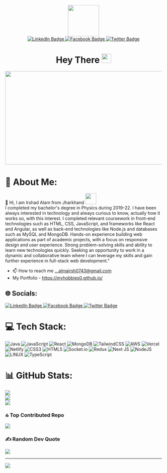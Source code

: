 

  <div align="center">
        <img src="https://media.giphy.com/media/M9gbBd9nbDrOTu1Mqx/giphy.gif" width="100"/></br>
       <a href="https://www.linkedin.com/in/md-irshad-alam-761b491b9/">
         <img src="https://img.shields.io/badge/LinkedIn-blue?style=for-the-badge&logo=linkedin&logoColor=white" alt="LinkedIn Badge"/>
       </a>
       <a href="https://www.facebook.com/zayan.raj.311">
         <img src="https://img.shields.io/badge/Facebook-red?style=for-the-badge&logo=youtube&logoColor=white" alt="Facebook Badge"/>
       </a>
       <a href="your-twitter-URL">
         <img src="https://img.shields.io/badge/Twitter-blue?style=for-the-badge&logo=twitter&logoColor=white" alt="Twitter Badge"/>
       </a>
      <h1>
       Hey There
       <img src="https://media.giphy.com/media/hvRJCLFzcasrR4ia7z/giphy.gif" width="30px"/>
     </h1>
     <div align="center">
         <img src="https://media.giphy.com/media/dWesBcTLavkZuG35MI/giphy.gif" width="600" height="300"/>
     </div>
  </div>

# 💫 About Me:
 👋 Hi,  I am Irshad Alam from Jharkhand  <img src="https://media.giphy.com/media/WUlplcMpOCEmTGBtBW/giphy.gif" width="35"> </br>
      I completed my bachelor's degree in Physics during 2019-22. 
      I have been always interested in technology and always curious to know, actually how it works so, with this interest.
      I completed relevant coursework in front-end technologies such as HTML, CSS, JavaScript, and frameworks like React and Angular, as well as back-end 
      technologies like Node.js and databases such as MySQL and MongoDB. Hands-on experience building web applications as part of academic projects, with a focus           on 
      responsive design and user experience. Strong problem-solving skills and ability to learn new technologies quickly. Seeking an opportunity to work in a               dynamic
      and collaborative team where I can leverage my skills and gain further experience in full-stack web development."
- 📫 How to reach me ...almairsh0743@gmail.com
- My Portfolio - https://myhobbies0.github.io/
  
## 🌐 Socials:
   <div align="left">
        <a href="https://linkedin.com/in/https://www.linkedin.com/in/md-irshad-alam-761b491b9/">
         <img src="https://img.shields.io/badge/LinkedIn-blue?style=for-the-badge&logo=linkedin&logoColor=white" alt="LinkedIn Badge"/>
       </a>
       <a href="https://facebook.com/https://www.facebook.com/zayan.raj.311">
         <img src="https://img.shields.io/badge/Facebook-red?style=for-the-badge&logo=youtube&logoColor=white" alt="Facebook Badge"/>
       </a>
       <a href="your-twitter-URL">
         <img src="https://img.shields.io/badge/Twitter-blue?style=for-the-badge&logo=twitter&logoColor=white" alt="Twitter Badge"/>
       </a>
   </div>
       
# 💻 Tech Stack:
![Java](https://img.shields.io/badge/java-%23ED8B00.svg?style=for-the-badge&logo=java&logoColor=white) ![JavaScript](https://img.shields.io/badge/javascript-%23323330.svg?style=for-the-badge&logo=javascript&logoColor=%23F7DF1E) ![React](https://img.shields.io/badge/react-%2320232a.svg?style=for-the-badge&logo=react&logoColor=%2361DAFB) ![MongoDB](https://img.shields.io/badge/MongoDB-%234ea94b.svg?style=for-the-badge&logo=mongodb&logoColor=white) ![TailwindCSS](https://img.shields.io/badge/tailwindcss-%2338B2AC.svg?style=for-the-badge&logo=tailwind-css&logoColor=white) ![AWS](https://img.shields.io/badge/AWS-%23FF9900.svg?style=for-the-badge&logo=amazon-aws&logoColor=white) ![Vercel](https://img.shields.io/badge/vercel-%23000000.svg?style=for-the-badge&logo=vercel&logoColor=white) ![Netlify](https://img.shields.io/badge/netlify-%23000000.svg?style=for-the-badge&logo=netlify&logoColor=#00C7B7) ![CSS3](https://img.shields.io/badge/css3-%231572B6.svg?style=for-the-badge&logo=css3&logoColor=white) ![HTML5](https://img.shields.io/badge/html5-%23E34F26.svg?style=for-the-badge&logo=html5&logoColor=white) ![Socket.io](https://img.shields.io/badge/Socket.io-black?style=for-the-badge&logo=socket.io&badgeColor=010101) ![Redux](https://img.shields.io/badge/redux-%23593d88.svg?style=for-the-badge&logo=redux&logoColor=white) ![Next JS](https://img.shields.io/badge/Next-black?style=for-the-badge&logo=next.js&logoColor=white) ![NodeJS](https://img.shields.io/badge/node.js-6DA55F?style=for-the-badge&logo=node.js&logoColor=white) ![LINUX](https://img.shields.io/badge/Linux-FCC624?style=for-the-badge&logo=linux&logoColor=black) ![TypeScript](https://img.shields.io/badge/typescript-%23007ACC.svg?style=for-the-badge&logo=typescript&logoColor=white)
# 📊 GitHub Stats:

![](https://github-readme-stats.vercel.app/api?username=MyHobbies0&theme=radical&hide_border=false&include_all_commits=true&count_private=false) </br>
![](https://github-readme-streak-stats.herokuapp.com/?user=MyHobbies0&theme=radical&hide_border=false)<br/>
![](https://github-readme-stats.vercel.app/api/top-langs/?username=MyHobbies0&theme=radical&hide_border=false&include_all_commits=true&count_private=false&layout=compact)





### 🔝 Top Contributed Repo
![](https://github-contributor-stats.vercel.app/api?username=MyHobbies0&limit=5&theme=dark&combine_all_yearly_contributions=true)

### ✍️ Random Dev Quote
![](https://quotes-github-readme.vercel.app/api?type=horizontal&theme=radical)

---
[![](https://visitcount.itsvg.in/api?id=MyHobbies0&icon=0&color=0)](https://visitcount.itsvg.in)

<!-- Proudly created with GPRM ( https://gprm.itsvg.in ) -->

